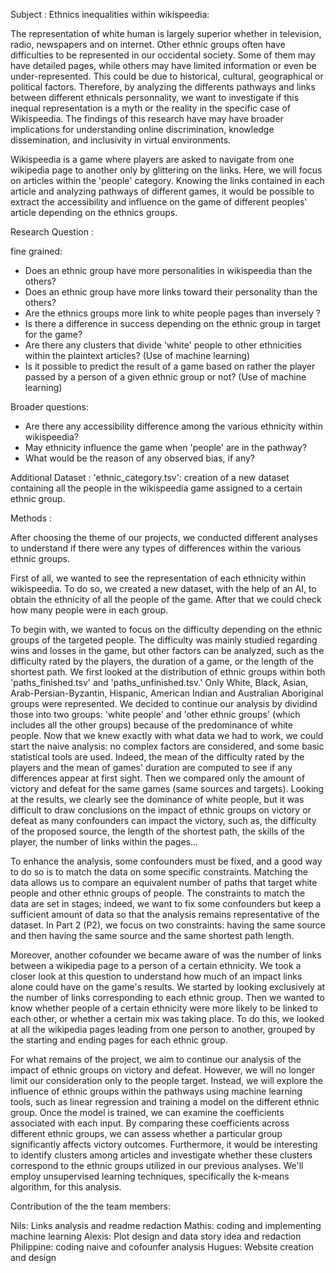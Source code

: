 Subject : Ethnics inequalities within wikispeedia:

The representation of white human is largely superior whether in television, radio, newspapers and on internet. Other ethnic groups often have difficulties to be represented in our occidental society. Some of them may have detailed pages, while others may have limited information or even be under-represented. This could be due to historical, cultural, geographical or political factors. Therefore, by analyzing the differents pathways and links between different ethnicals personnality, we want to investigate if this inequal representation is a myth or the reality in the specific case of Wikispeedia. The findings of this research have may have broader implications for understanding online discrimination, knowledge dissemination, and inclusivity in virtual environments.

Wikispeedia is a game where players are asked to navigate from one wikipedia page to another only by glittering on the links.
Here, we will focus on articles within the 'people' category.  Knowing the links contained in each article and analyzing pathways of different games, it would be possible to extract the accessibility and influence on the game of different peoples' article depending on the ethnics groups.

Research Question :

fine grained: 
- Does an ethnic group have more personalities in wikispeedia than the others?
- Does an ethnic group have more links toward their personality than the others?
- Are the ethnics groups more link to white people pages than inversely ?
- Is there a difference in success depending on the ethnic group in target for the game?
- Are there any clusters that divide 'white' people to other ethnicities within the plaintext articles? (Use of machine learning)
- Is it possible to predict the result of a game based on rather the player passed by a person of a given ethnic group or not? (Use of machine learning)

Broader questions: 
- Are there any accessibility difference among the various ethnicity within wikispeedia?
- May ethnicity influence the game when 'people' are in the pathway?
- What would be the reason of any observed bias, if any?

Additional Dataset : 'ethnic_category.tsv': creation of a new dataset containing all the people in the wikispeedia game assigned to a certain ethnic group.

Methods :

After choosing the theme of our projects, we conducted different analyses to understand if there were any types of differences within the various ethnic groups. 

First of all, we wanted to see the representation of each ethnicity within wikispeedia. To do so, we created a new dataset, with the help of an AI, to obtain the ethnicity of all the people of the game. After that we could check how many people were in each group. 

To begin with, we wanted to focus on the difficulty depending on the ethnic groups of the targeted people. The difficulty was mainly studied regarding wins and losses in the game, but other factors can be analyzed, such as the difficulty rated by the players, the duration of a game, or the length of the shortest path. We first looked at the distribution of ethnic groups within both 'paths_finished.tsv' and 'paths_unfinished.tsv.' Only White, Black, Asian, Arab-Persian-Byzantin, Hispanic, American Indian and Australian Aboriginal groups were represented. We decided to continue our analysis by dividind those into two groups: 'white people' and 'other ethnic groups' (which includes all the other groups) because of the predominance of white people. 
Now that we knew exactly with what data we had to work, we could start the naive analysis: no complex factors are considered, and some basic statistical tools are used. Indeed, the mean of the difficulty rated by the players and the mean of games' duration are computed to see if any differences appear at first sight. Then we compared only the amount of victory and defeat for the same games (same sources and targets). Looking at the results, we clearly see the dominance of white people, but it was difficult to draw conclusions on the impact of ethnic groups on victory or defeat as many confounders can impact the victory, such as, the difficulty of the proposed source, the length of the shortest path, the skills of the player, the number of links within the pages... 

To enhance the analysis, some confounders must be fixed, and a good way to do so is to match the data on some specific constraints. Matching the data allows us to compare an equivalent number of paths that target white people and other ethnic groups of people. The constraints to match the data are set in stages; indeed, we want to fix some confounders but keep a sufficient amount of data so that the analysis remains representative of the dataset. In Part 2 (P2), we focus on two constraints: having the same source and then having the same source and the same shortest path length. 

Moreover, another cofounder we became aware of was the number of links between a wikipedia page to a person of a certain ethnicity. We took a closer look at this question to understand how much of an impact links alone could have on the game's results. We started by looking exclusively at the number of links corresponding to each ethnic group. Then we wanted to know whether people of a certain ethnicity were more likely to be linked to each other, or whether a certain mix was taking place. To do this, we looked at all the wikipedia pages leading from one person to another, grouped by the starting and ending pages for each ethnic group. 

For what remains of the project, we aim to continue our analysis of the impact of ethnic groups on victory and defeat. However, we will no longer limit our consideration only to the people target. Instead, we will explore the influence of ethnic groups within the pathways using machine learning tools, such as linear regression and training a model on the different ethnic group. Once the model is trained, we can examine the coefficients associated with each input. By comparing these coefficients across different ethnic groups, we can assess whether a particular group significantly affects victory outcomes. Furthermore, it would be interesting to identify clusters among articles and investigate whether these clusters correspond to the ethnic groups utilized in our previous analyses. We'll employ unsupervised learning techniques, specifically the k-means algorithm, for this analysis.

Contribution of the the team members:

Nils: Links analysis and readme redaction
Mathis: coding and implementing machine learning 
Alexis: Plot design and data story idea and redaction
Philippine: coding naive and cofounfer analysis
Hugues: Website creation and design
